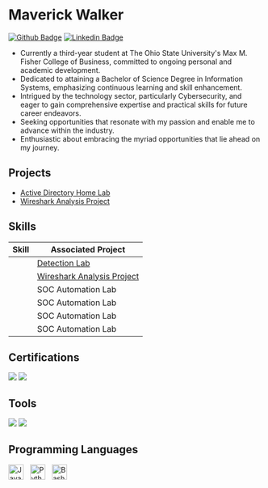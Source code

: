 # Maverick Walker 

[![Github Badge](http://img.shields.io/badge/-Github-black?style=flat-square&logo=github&link=https://github.com/mwbusiness104)](https://github.com/mwbusiness104) 
[![Linkedin Badge](https://img.shields.io/badge/-LinkedIn-blue?style=flat-square&logo=Linkedin&logoColor=white&link=https://github.com/mwbusiness104)](https://github.com/mwbusiness104)



- Currently a third-year student at The Ohio State University's Max M. Fisher College of Business, committed to ongoing personal and academic development.
- Dedicated to attaining a Bachelor of Science Degree in Information Systems, emphasizing continuous learning and skill enhancement.
- Intrigued by the technology sector, particularly Cybersecurity, and eager to gain comprehensive expertise and practical skills for future career endeavors.
- Seeking opportunities that resonate with my passion and enable me to advance within the industry.
- Enthusiastic about embracing the myriad opportunities that lie ahead on my journey.


## Projects
- <a href="https://google.com"> Active Directory Home Lab</a>
- <a href="https://google.com"> Wireshark Analysis Project </a>


## Skills

| Skill                                         | Associated Project         |
|-----------------------------------------------|----------------------------|
|           | <a href="https://google.com">Detection Lab</a>|
|           | <a href="https://google.com">Wireshark Analysis Project</a>|
|           | SOC Automation Lab|
|           | SOC Automation Lab|
|           | SOC Automation Lab|
|           | SOC Automation Lab|


## Certifications

<div>
    <img src="https://img.shields.io/badge/-CCNA-FF0000?&style=for-the-badge&logo=Cisco&logoColor=white" />
    <img src="https://img.shields.io/badge/-CCSK-0052CC?&style=for-the-badge&logo=cloud&logoColor=white"/>
    
</div>

## Tools
<div>
    <img src="https://img.shields.io/badge/-Wireshark-1679A7?&style=for-the-badge&logo=Wireshark&logoColor=white" />
    <img src="https://img.shields.io/badge/-TCPDump-blue?&style=for-the-badge&logo=wireshark&logoColor=white" />
        
</div>

## Programming Languages 

<img align="left" alt="Java" width="30px" style="padding-right:10px;" src="https://cdn.jsdelivr.net/gh/devicons/devicon/icons/java/java-original.svg"/>
<img align="left" alt="Python" width="30px" style="padding-right:10px;" src="https://cdn.jsdelivr.net/gh/devicons/devicon/icons/python/python-plain.svg" />
<img align="left" alt="Bash" width="30px" style="padding-right:10px;" src="https://cdn.jsdelivr.net/gh/devicons/devicon/icons/bash/bash-original.svg" />
<br />
